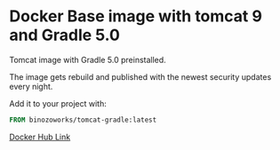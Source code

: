# Docker Base image with tomcat 9 and Gradle 5.0

Tomcat image with Gradle 5.0 preinstalled.

The image gets rebuild and published with the newest security updates every night.

Add it to your project with:

```Dockerfile
FROM binozoworks/tomcat-gradle:latest
```

[Docker Hub Link](https://hub.docker.com/r/binozoworks/tomcat-gradle)